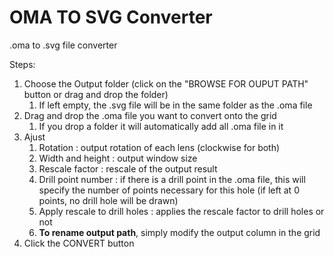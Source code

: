 # OMA TO SVG Converter
.oma to .svg file converter

Steps:
1. Choose the Output folder (click on the "BROWSE FOR OUPUT PATH" button or drag and drop the folder)
	1. If left empty, the .svg file will be in the same folder as the .oma file
2. Drag and drop the .oma file you want to convert onto the grid
	1. If you drop a folder it will automatically add all .oma file in it
3. Ajust
	1. Rotation : output rotation of each lens (clockwise for both)
	2. Width and height : output window size
	3. Rescale factor : rescale of the output result
	4. Drill point number : if there is a drill point in the .oma file, this will specify the number of points necessary for this hole (if left at 0 points, no drill hole will be drawn)
	5. Apply rescale to drill holes : applies the rescale factor to drill holes or not
	6. **To rename output path**, simply modify the output column in the grid
4. Click the CONVERT button
